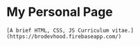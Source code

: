 My Personal Page
=================



    [A brief HTML, CSS, JS Curriculum vitae.](https://brodevhood.firebaseapp.com/)

